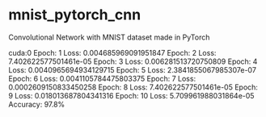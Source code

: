 # mnist_pytorch_cnn
Convolutional Network with MNIST dataset made in PyTorch

cuda:0
Epoch: 1 Loss: 0.004685969091951847
Epoch: 2 Loss: 7.402622577501461e-05
Epoch: 3 Loss: 0.006281513720750809
Epoch: 4 Loss: 0.0040965694934129715
Epoch: 5 Loss: 2.3841855067985307e-07
Epoch: 6 Loss: 0.0041105784475803375
Epoch: 7 Loss: 0.0002609150833450258
Epoch: 8 Loss: 7.402622577501461e-05
Epoch: 9 Loss: 0.018013687804341316
Epoch: 10 Loss: 5.709961988031864e-05
Accuracy: 97.8%
